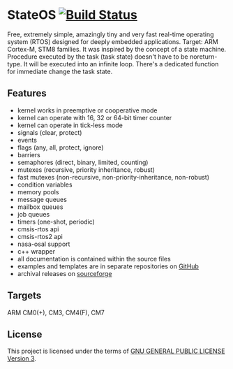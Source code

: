 StateOS [![Build Status](https://travis-ci.org/stateos/StateOS.svg)](https://travis-ci.org/stateos/StateOS)
=======

Free, extremely simple, amazingly tiny and very fast real-time operating system (RTOS) designed for deeply embedded applications.
Target: ARM Cortex-M, STM8 families.
It was inspired by the concept of a state machine.
Procedure executed by the task (task state) doesn't have to be noreturn-type.
It will be executed into an infinite loop.
There's a dedicated function for immediate change the task state.

Features
--------

- kernel works in preemptive or cooperative mode
- kernel can operate with 16, 32 or 64-bit timer counter
- kernel can operate in tick-less mode
- signals (clear, protect)
- events
- flags (any, all, protect, ignore)
- barriers
- semaphores (direct, binary, limited, counting)
- mutexes (recursive, priority inheritance, robust)
- fast mutexes (non-recursive, non-priority-inheritance, non-robust)
- condition variables
- memory pools
- message queues
- mailbox queues
- job queues
- timers (one-shot, periodic)
- cmsis-rtos api
- cmsis-rtos2 api
- nasa-osal support
- c++ wrapper
- all documentation is contained within the source files
- examples and templates are in separate repositories on [GitHub](https://github.com/stateos)
- archival releases on [sourceforge](https://sourceforge.net/projects/stateos)

Targets
-------

ARM CM0(+), CM3, CM4(F), CM7

License
-------

This project is licensed under the terms of [GNU GENERAL PUBLIC LICENSE Version 3](http://www.gnu.org/philosophy/why-not-lgpl.html).

